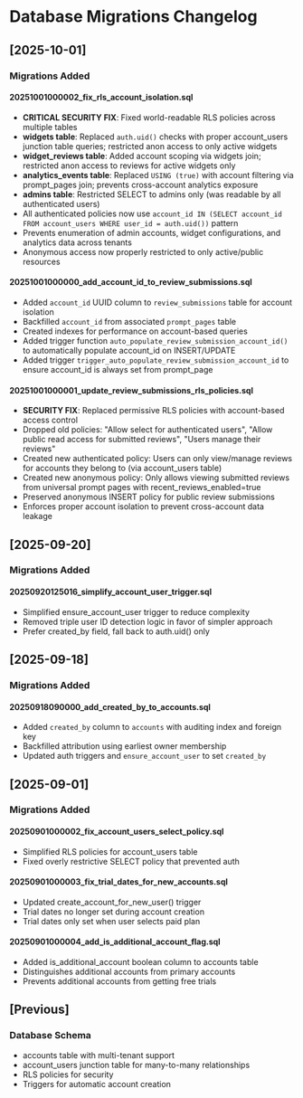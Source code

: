 # Database Migrations Changelog

## [2025-10-01]
### Migrations Added

#### 20251001000002_fix_rls_account_isolation.sql
- **CRITICAL SECURITY FIX**: Fixed world-readable RLS policies across multiple tables
- **widgets table**: Replaced `auth.uid()` checks with proper account_users junction table queries; restricted anon access to only active widgets
- **widget_reviews table**: Added account scoping via widgets join; restricted anon access to reviews for active widgets only
- **analytics_events table**: Replaced `USING (true)` with account filtering via prompt_pages join; prevents cross-account analytics exposure
- **admins table**: Restricted SELECT to admins only (was readable by all authenticated users)
- All authenticated policies now use `account_id IN (SELECT account_id FROM account_users WHERE user_id = auth.uid())` pattern
- Prevents enumeration of admin accounts, widget configurations, and analytics data across tenants
- Anonymous access now properly restricted to only active/public resources

#### 20251001000000_add_account_id_to_review_submissions.sql
- Added `account_id` UUID column to `review_submissions` table for account isolation
- Backfilled `account_id` from associated `prompt_pages` table
- Created indexes for performance on account-based queries
- Added trigger function `auto_populate_review_submission_account_id()` to automatically populate account_id on INSERT/UPDATE
- Added trigger `trigger_auto_populate_review_submission_account_id` to ensure account_id is always set from prompt_page

#### 20251001000001_update_review_submissions_rls_policies.sql
- **SECURITY FIX**: Replaced permissive RLS policies with account-based access control
- Dropped old policies: "Allow select for authenticated users", "Allow public read access for submitted reviews", "Users manage their reviews"
- Created new authenticated policy: Users can only view/manage reviews for accounts they belong to (via account_users table)
- Created new anonymous policy: Only allows viewing submitted reviews from universal prompt pages with recent_reviews_enabled=true
- Preserved anonymous INSERT policy for public review submissions
- Enforces proper account isolation to prevent cross-account data leakage

## [2025-09-20]
### Migrations Added

#### 20250920125016_simplify_account_user_trigger.sql
- Simplified ensure_account_user trigger to reduce complexity
- Removed triple user ID detection logic in favor of simpler approach
- Prefer created_by field, fall back to auth.uid() only

## [2025-09-18]
### Migrations Added

#### 20250918090000_add_created_by_to_accounts.sql
- Added `created_by` column to `accounts` with auditing index and foreign key
- Backfilled attribution using earliest owner membership
- Updated auth triggers and `ensure_account_user` to set `created_by`

## [2025-09-01]
### Migrations Added

#### 20250901000002_fix_account_users_select_policy.sql
- Simplified RLS policies for account_users table
- Fixed overly restrictive SELECT policy that prevented auth

#### 20250901000003_fix_trial_dates_for_new_accounts.sql  
- Updated create_account_for_new_user() trigger
- Trial dates no longer set during account creation
- Trial dates only set when user selects paid plan

#### 20250901000004_add_is_additional_account_flag.sql
- Added is_additional_account boolean column to accounts table
- Distinguishes additional accounts from primary accounts
- Prevents additional accounts from getting free trials

## [Previous]
### Database Schema
- accounts table with multi-tenant support
- account_users junction table for many-to-many relationships
- RLS policies for security
- Triggers for automatic account creation
